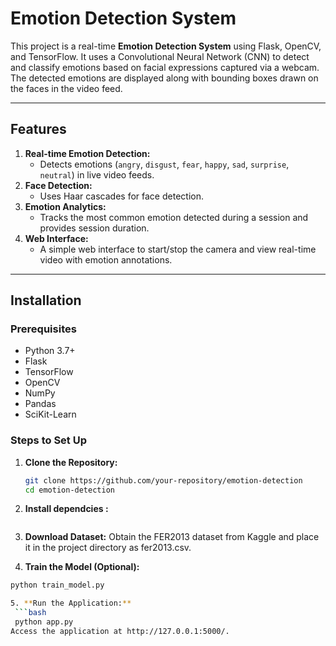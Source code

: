 # Emotion Detection System

This project is a real-time **Emotion Detection System** using Flask, OpenCV, and TensorFlow. It uses a Convolutional Neural Network (CNN) to detect and classify emotions based on facial expressions captured via a webcam. The detected emotions are displayed along with bounding boxes drawn on the faces in the video feed.

---

## Features

1. **Real-time Emotion Detection:**
   - Detects emotions (`angry`, `disgust`, `fear`, `happy`, `sad`, `surprise`, `neutral`) in live video feeds.
2. **Face Detection:**
   - Uses Haar cascades for face detection.
3. **Emotion Analytics:**
   - Tracks the most common emotion detected during a session and provides session duration.
4. **Web Interface:**
   - A simple web interface to start/stop the camera and view real-time video with emotion annotations.

---

## Installation

### Prerequisites
- Python 3.7+
- Flask
- TensorFlow
- OpenCV
- NumPy
- Pandas
- SciKit-Learn

### Steps to Set Up

1. **Clone the Repository:**
   ```bash
   git clone https://github.com/your-repository/emotion-detection
   cd emotion-detection
2. **Install dependcies :**
     ```pip install -r requirements.txt

3. **Download Dataset:**
   Obtain the FER2013 dataset from Kaggle and place it in the project directory as fer2013.csv.


4. **Train the Model (Optional):**
 ```bash
 python train_model.py

5. **Run the Application:**
  ```bash
  python app.py
Access the application at http://127.0.0.1:5000/.

